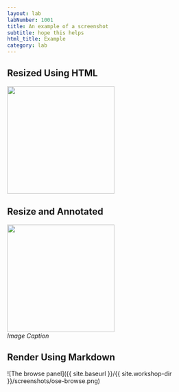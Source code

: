 ```yaml
---
layout: lab
labNumber: 1001
title: An example of a screenshot
subtitle: hope this helps
html_title: Example
category: lab
---
```



## Resized Using HTML
<img src="{{ site.baseurl }}/{{ site.workshop-dir }}/screenshots/ose-browse.png" width="250"/>


## Resize and Annotated
<img src="{{ site.baseurl }}/{{ site.workshop-dir }}/screenshots/ose-browse.png" width="250" /><br/>
*Image Caption*


## Render Using Markdown
![The browse panel]({{ site.baseurl }}/{{ site.workshop-dir }}/screenshots/ose-browse.png)
